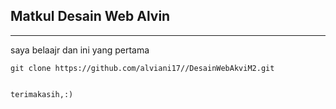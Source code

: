 ## Matkul Desain Web Alvin
<hr/>
saya belaajr dan ini yang pertama<br/>
<code>
git clone https://github.com/alviani17//DesainWebAkviM2.git
<br/>
terimakasih,:)
